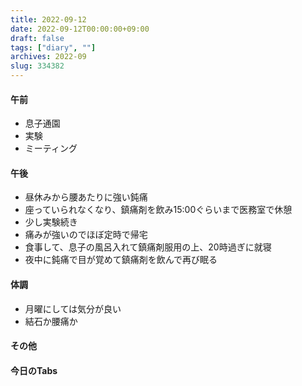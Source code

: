 ```yaml
---
title: 2022-09-12
date: 2022-09-12T00:00:00+09:00
draft: false
tags: ["diary", ""]
archives: 2022-09
slug: 334382
---
```

#### 午前
- 息子通園
- 実験
- ミーティング
#### 午後
- 昼休みから腰あたりに強い鈍痛
- 座っていられなくなり、鎮痛剤を飲み15:00ぐらいまで医務室で休憩
- 少し実験続き
- 痛みが強いのでほぼ定時で帰宅
- 食事して、息子の風呂入れて鎮痛剤服用の上、20時過ぎに就寝
- 夜中に鈍痛で目が覚めて鎮痛剤を飲んで再び眠る
#### 体調
- 月曜にしては気分が良い
- 結石か腰痛か
#### その他
#### 今日のTabs